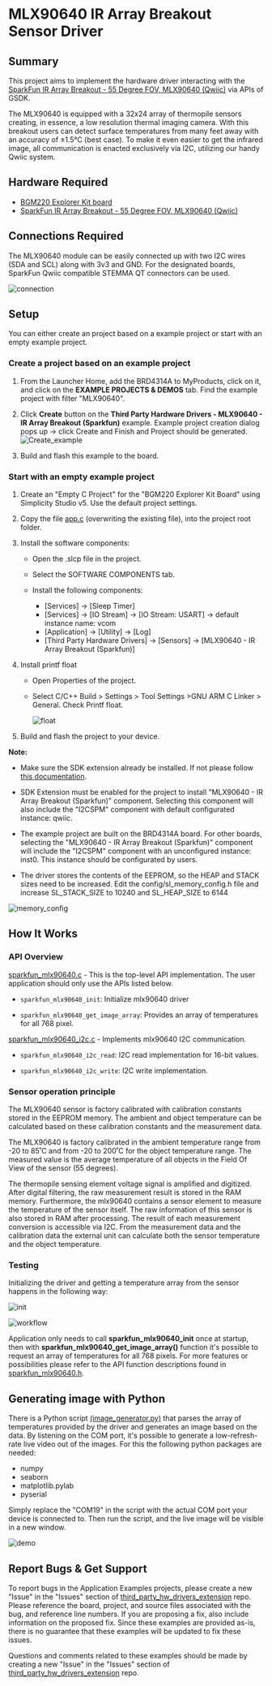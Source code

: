 # MLX90640 IR Array Breakout Sensor Driver #

## Summary ##

This project aims to implement the hardware driver interacting with the [SparkFun IR Array Breakout - 55 Degree FOV, MLX90640 (Qwiic)](https://www.sparkfun.com/products/14844) via APIs of GSDK.

The MLX90640 is equipped with a 32x24 array of thermopile sensors creating, in essence, a low resolution thermal imaging camera. With this breakout users can detect surface temperatures from many feet away with an accuracy of ±1.5°C (best case). To make it even easier to get the infrared image, all communication is enacted exclusively via I2C, utilizing our handy Qwiic system.

## Hardware Required ##

- [BGM220 Explorer Kit board](https://www.silabs.com/development-tools/wireless/bluetooth/bgm220-explorer-kit?tab=overview)
- [SparkFun IR Array Breakout - 55 Degree FOV, MLX90640 (Qwiic)](https://www.sparkfun.com/products/14844)

## Connections Required ##

The MLX90640 module can be easily connected up with two I2C wires (SDA and SCL) along with 3v3 and GND. For the designated boards, SparkFun Qwiic compatible STEMMA QT connectors can be used.

![connection](connection.png)

## Setup ##

You can either create an project based on a example project or start with an empty example project.

### Create a project based on an example project ###

1. From the Launcher Home, add the BRD4314A to MyProducts, click on it, and click on the **EXAMPLE PROJECTS & DEMOS** tab. Find the example project with filter "MLX90640".

2. Click **Create** button on the **Third Party Hardware Drivers - MLX90640 - IR Array Breakout (Sparkfun)** example. Example project creation dialog pops up -> click Create and Finish and Project should be generated.
![Create_example](create_example.png)

3. Build and flash this example to the board.

### Start with an empty example project ###

1. Create an "Empty C Project" for the "BGM220 Explorer Kit Board" using Simplicity Studio v5. Use the default project settings.

2. Copy the file [app.c](https://github.com/SiliconLabs/third_party_hw_drivers_extension/tree/master/app/example/sparkfun_ir_array_mlx90640/app.c) (overwriting the existing file), into the project root folder.

3. Install the software components:

   - Open the .slcp file in the project.

   - Select the SOFTWARE COMPONENTS tab.

   - Install the following components:

      - [Services] → [Sleep Timer]
      - [Services] → [IO Stream] → [IO Stream: USART] → default instance name: vcom
      - [Application] → [Utility] → [Log]
      - [Third Party Hardware Drivers] → [Sensors] → [MLX90640 - IR Array Breakout (Sparkfun)]

4. Install printf float

   - Open Properties of the project.

   - Select C/C++ Build > Settings > Tool Settings >GNU ARM C Linker > General. Check Printf float.

      ![float](float.png)

5. Build and flash the project to your device.

**Note:**

- Make sure the SDK extension already be installed. If not please follow [this documentation](https://github.com/SiliconLabs/third_party_hw_drivers_extension/blob/master/README.md).

- SDK Extension must be enabled for the project to install "MLX90640 - IR Array Breakout (Sparkfun)" component. Selecting this component will also include the "I2CSPM" component with default configurated instance: qwiic.

- The example project are built on the BRD4314A board. For other boards, selecting the "MLX90640 - IR Array Breakout (Sparkfun)" component will include the "I2CSPM" component with an unconfigured instance: inst0. This instance should be configurated by users.

- The driver stores the contents of the EEPROM, so the HEAP and STACK sizes need to be increased. Edit the config/sl_memory_config.h file and increase SL_STACK_SIZE to 10240 and SL_HEAP_SIZE to 6144

![memory_config](memory_config.png)

## How It Works ##

### API Overview ###

[sparkfun_mlx90640.c](https://github.com/SiliconLabs/third_party_hw_drivers_extension/tree/master/driver/public/silabs/ir_array_mlx90640/src/sparkfun_mlx90640.c) - This is the top-level API implementation. The user application should only use the APIs listed below.

- `sparkfun_mlx90640_init`: Initialize mlx90640 driver

- `sparkfun_mlx90640_get_image_array`: Provides an array of temperatures for all 768 pixel.

[sparkfun_mlx90640_i2c.c](https://github.com/SiliconLabs/third_party_hw_drivers_extension/tree/master/driver/public/silabs/ir_array_mlx90640/src/sparkfun_mlx90640_i2c.c) - Implements mlx90640 I2C communication.

- `sparkfun_mlx90640_i2c_read`: I2C read implementation for 16-bit values.

- `sparkfun_mlx90640_i2c_write`: I2C write implementation.

### Sensor operation principle ###

The MLX90640 sensor is factory calibrated with calibration constants stored in the EEPROM memory. The ambient and object temperature can be calculated based on these calibration constants and the measurement data.

The MLX90640 is factory calibrated in the ambient temperature range from -20 to 85˚C and from -20 to 200˚C for
the object temperature range. The measured value is the average temperature of all objects in the Field Of View
of the sensor (55 degrees).

The thermopile sensing element voltage signal is amplified and digitized. After digital filtering, the raw measurement result is stored in the RAM memory. Furthermore, the mlx90640 contains a sensor element to measure the temperature of the sensor itself. The raw information of this  sensor is also stored in RAM after processing. The result of each measurement conversion is accessible via I2C. From the measurement data and the calibration data the external unit can calculate both the sensor temperature and the object temperature.

### Testing ###

Initializing the driver and getting a temperature array from the sensor happens in the following way:

![init](init_workflow.png)

![workflow](workflow.png)

Application only needs to call **sparkfun_mlx90640_init** once at startup, then with **sparkfun_mlx90640_get_image_array()** function it's possible to request an array of temperatures for all 768 pixels.
For more features or possibilities please refer to the API function descriptions found in [sparkfun_mlx90640.h](https://github.com/SiliconLabs/third_party_hw_drivers_extension/tree/master/driver/public/silabs/ir_array_mlx90640/inc/sparkfun_mlx90640.h).

## Generating image with Python ##

There is a Python script [(image_generator.py)](image_generator.py) that parses the array of temperatures provided by the driver and generates an image based on the data. By listening on the COM port, it's possible to generate a low-refresh-rate live video out of the images. For this the following python packages are needed:

- numpy
- seaborn
- matplotlib.pylab
- pyserial

Simply replace the "COM19" in the script with the actual COM port your device is connected to.
Then run the script, and the live image will be visible in a new window.

![demo](demo.gif)

## Report Bugs & Get Support ##

To report bugs in the Application Examples projects, please create a new "Issue" in the "Issues" section of [third_party_hw_drivers_extension](https://github.com/SiliconLabs/third_party_hw_drivers_extension) repo. Please reference the board, project, and source files associated with the bug, and reference line numbers. If you are proposing a fix, also include information on the proposed fix. Since these examples are provided as-is, there is no guarantee that these examples will be updated to fix these issues.

Questions and comments related to these examples should be made by creating a new "Issue" in the "Issues" section of [third_party_hw_drivers_extension](https://github.com/SiliconLabs/third_party_hw_drivers_extension) repo.
